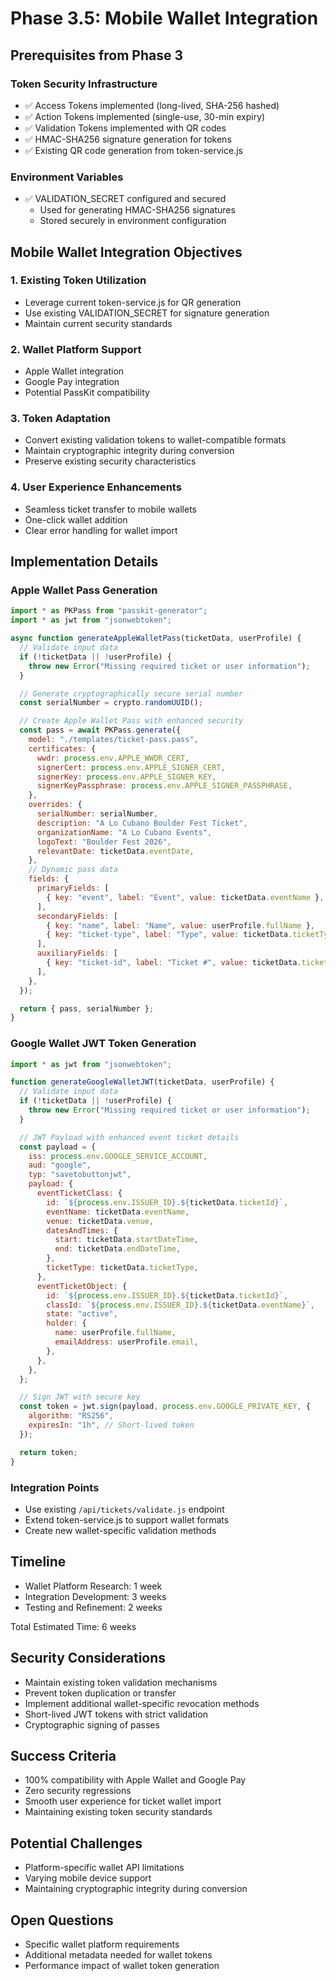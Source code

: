 # Phase 3.5: Mobile Wallet Integration

## Prerequisites from Phase 3

### Token Security Infrastructure

- ✅ Access Tokens implemented (long-lived, SHA-256 hashed)
- ✅ Action Tokens implemented (single-use, 30-min expiry)
- ✅ Validation Tokens implemented with QR codes
- ✅ HMAC-SHA256 signature generation for tokens
- ✅ Existing QR code generation from token-service.js

### Environment Variables

- ✅ VALIDATION_SECRET configured and secured
  - Used for generating HMAC-SHA256 signatures
  - Stored securely in environment configuration

## Mobile Wallet Integration Objectives

### 1. Existing Token Utilization

- Leverage current token-service.js for QR generation
- Use existing VALIDATION_SECRET for signature generation
- Maintain current security standards

### 2. Wallet Platform Support

- Apple Wallet integration
- Google Pay integration
- Potential PassKit compatibility

### 3. Token Adaptation

- Convert existing validation tokens to wallet-compatible formats
- Maintain cryptographic integrity during conversion
- Preserve existing security characteristics

### 4. User Experience Enhancements

- Seamless ticket transfer to mobile wallets
- One-click wallet addition
- Clear error handling for wallet import

## Implementation Details

### Apple Wallet Pass Generation

```javascript
import * as PKPass from "passkit-generator";
import * as jwt from "jsonwebtoken";

async function generateAppleWalletPass(ticketData, userProfile) {
  // Validate input data
  if (!ticketData || !userProfile) {
    throw new Error("Missing required ticket or user information");
  }

  // Generate cryptographically secure serial number
  const serialNumber = crypto.randomUUID();

  // Create Apple Wallet Pass with enhanced security
  const pass = await PKPass.generate({
    model: "./templates/ticket-pass.pass",
    certificates: {
      wwdr: process.env.APPLE_WWDR_CERT,
      signerCert: process.env.APPLE_SIGNER_CERT,
      signerKey: process.env.APPLE_SIGNER_KEY,
      signerKeyPassphrase: process.env.APPLE_SIGNER_PASSPHRASE,
    },
    overrides: {
      serialNumber: serialNumber,
      description: "A Lo Cubano Boulder Fest Ticket",
      organizationName: "A Lo Cubano Events",
      logoText: "Boulder Fest 2026",
      relevantDate: ticketData.eventDate,
    },
    // Dynamic pass data
    fields: {
      primaryFields: [
        { key: "event", label: "Event", value: ticketData.eventName },
      ],
      secondaryFields: [
        { key: "name", label: "Name", value: userProfile.fullName },
        { key: "ticket-type", label: "Type", value: ticketData.ticketType },
      ],
      auxiliaryFields: [
        { key: "ticket-id", label: "Ticket #", value: ticketData.ticketId },
      ],
    },
  });

  return { pass, serialNumber };
}
```

### Google Wallet JWT Token Generation

```javascript
import * as jwt from "jsonwebtoken";

function generateGoogleWalletJWT(ticketData, userProfile) {
  // Validate input data
  if (!ticketData || !userProfile) {
    throw new Error("Missing required ticket or user information");
  }

  // JWT Payload with enhanced event ticket details
  const payload = {
    iss: process.env.GOOGLE_SERVICE_ACCOUNT,
    aud: "google",
    typ: "savetobuttonjwt",
    payload: {
      eventTicketClass: {
        id: `${process.env.ISSUER_ID}.${ticketData.ticketId}`,
        eventName: ticketData.eventName,
        venue: ticketData.venue,
        datesAndTimes: {
          start: ticketData.startDateTime,
          end: ticketData.endDateTime,
        },
        ticketType: ticketData.ticketType,
      },
      eventTicketObject: {
        id: `${process.env.ISSUER_ID}.${ticketData.ticketId}`,
        classId: `${process.env.ISSUER_ID}.${ticketData.eventName}`,
        state: "active",
        holder: {
          name: userProfile.fullName,
          emailAddress: userProfile.email,
        },
      },
    },
  };

  // Sign JWT with secure key
  const token = jwt.sign(payload, process.env.GOOGLE_PRIVATE_KEY, {
    algorithm: "RS256",
    expiresIn: "1h", // Short-lived token
  });

  return token;
}
```

### Integration Points

- Use existing `/api/tickets/validate.js` endpoint
- Extend token-service.js to support wallet formats
- Create new wallet-specific validation methods

## Timeline

- Wallet Platform Research: 1 week
- Integration Development: 3 weeks
- Testing and Refinement: 2 weeks

Total Estimated Time: 6 weeks

## Security Considerations

- Maintain existing token validation mechanisms
- Prevent token duplication or transfer
- Implement additional wallet-specific revocation methods
- Short-lived JWT tokens with strict validation
- Cryptographic signing of passes

## Success Criteria

- 100% compatibility with Apple Wallet and Google Pay
- Zero security regressions
- Smooth user experience for ticket wallet import
- Maintaining existing token security standards

## Potential Challenges

- Platform-specific wallet API limitations
- Varying mobile device support
- Maintaining cryptographic integrity during conversion

## Open Questions

- Specific wallet platform requirements
- Additional metadata needed for wallet tokens
- Performance impact of wallet token generation
